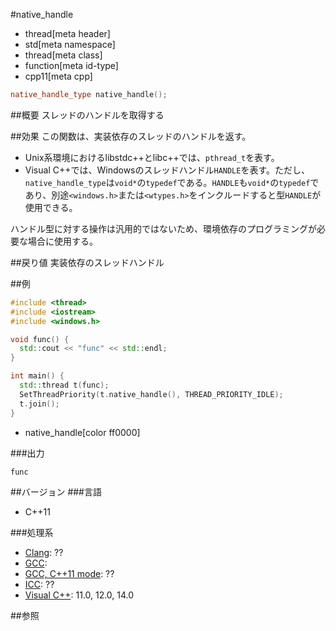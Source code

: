 #native_handle
* thread[meta header]
* std[meta namespace]
* thread[meta class]
* function[meta id-type]
* cpp11[meta cpp]

```cpp
native_handle_type native_handle();
```

##概要
スレッドのハンドルを取得する


##効果
この関数は、実装依存のスレッドのハンドルを返す。

- Unix系環境におけるlibstdc++とlibc++では、`pthread_t`を表す。
- Visual C++では、Windowsのスレッドハンドル`HANDLE`を表す。ただし、`native_handle_type`は`void*`の`typedef`である。`HANDLE`も`void*`の`typedef`であり、別途`<windows.h>`または`<wtypes.h>`をインクルードすると型`HANDLE`が使用できる。

ハンドル型に対する操作は汎用的ではないため、環境依存のプログラミングが必要な場合に使用する。


##戻り値
実装依存のスレッドハンドル


##例
```cpp
#include <thread>
#include <iostream>
#include <windows.h>

void func() {
  std::cout << "func" << std::endl;
}

int main() {
  std::thread t(func);
  SetThreadPriority(t.native_handle(), THREAD_PRIORITY_IDLE);
  t.join();
}
```
* native_handle[color ff0000]

###出力
```
func
```

##バージョン
###言語
- C++11

###処理系
- [Clang](/implementation.md#clang): ??
- [GCC](/implementation.md#gcc):
- [GCC, C++11 mode](/implementation.md#gcc): ??
- [ICC](/implementation.md#icc): ??
- [Visual C++](/implementation.md#visual_cpp): 11.0, 12.0, 14.0

##参照


